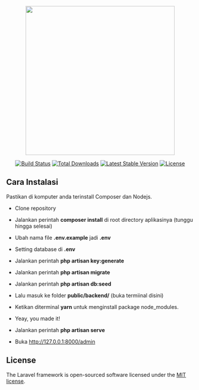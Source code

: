 <p align="center"><img src="https://res.cloudinary.com/dtfbvvkyp/image/upload/v1566331377/laravel-logolockup-cmyk-red.svg" width="400"></p>

<p align="center">
<a href="https://travis-ci.org/laravel/framework"><img src="https://travis-ci.org/laravel/framework.svg" alt="Build Status"></a>
<a href="https://packagist.org/packages/laravel/framework"><img src="https://poser.pugx.org/laravel/framework/d/total.svg" alt="Total Downloads"></a>
<a href="https://packagist.org/packages/laravel/framework"><img src="https://poser.pugx.org/laravel/framework/v/stable.svg" alt="Latest Stable Version"></a>
<a href="https://packagist.org/packages/laravel/framework"><img src="https://poser.pugx.org/laravel/framework/license.svg" alt="License"></a>
</p>

## Cara Instalasi
Pastikan di komputer anda terinstall Composer dan Nodejs.
- Clone repository
- Jalankan perintah <b>composer install</b> di root directory aplikasinya (tunggu hingga selesai)
- Ubah nama file <b>.env.example</b> jadi <b>.env</b>
- Setting database di <b>.env</b> 
- Jalankan perintah <b>php artisan key:generate</b>
- Jalankan perintah <b>php artisan migrate</b>
- Jalankan perintah <b>php artisan db:seed</b>
- Lalu masuk ke folder <b>public/backend/</b> (buka termiinal disini)
- Ketikan diterminal <b>yarn</b> untuk menginstall package node_modules.
- Yeay, you made it!

- Jalankan perintah <b>php artisan serve</b>
- Buka http://127.0.0.1:8000/admin
  
## License

The Laravel framework is open-sourced software licensed under the [MIT license](https://opensource.org/licenses/MIT).
